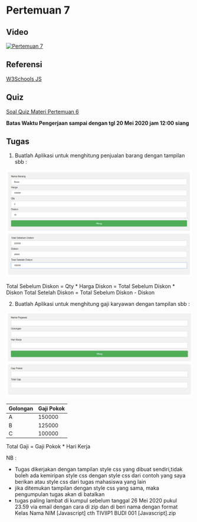 # Pertemuan 7

## Video

[![Pertemuan 7](https://img.youtube.com/viY3hAd4ABaLA/0.jpg)](https://www.youtube.com/watch?v=Y3hAd4ABaLA)


## Referensi

[W3Schools JS](https://www.w3schools.com/js/default.asp)

## Quiz

[Soal Quiz Materi Pertemuan 6](https://docs.google.com/forms/d/e/1FAIpQLScZP4nvt0Jlwbgs3EBOGOxcutlEtvdOW_WE3CmkZhEOCaLzEg/viewform?usp=sf_link)

**Batas Waktu Pengerjaan sampai dengan tgl 20 Mei 2020 jam 12:00 siang**

## Tugas

1. Buatlah Aplikasi untuk menghitung penjualan barang dengan tampilan sbb : 

![faktur](/pertemuan_7/soal/faktur.png)

Total Sebelum Diskon = Qty * Harga
Diskon = Total Sebelum Diskon * Diskon
Total Setelah Diskon = Total Sebelum Diskon - Diskon

2. Buatlah Aplikasi untuk menghitung gaji karyawan dengan tampilan sbb : 

![gaji](/pertemuan_7/soal/gaji.png)

Golongan | Gaji Pokok
---------|-----------
A | 150000
B | 125000
C | 100000

Total Gaji = Gaji Pokok * Hari Kerja

NB : 
- Tugas dikerjakan dengan tampilan style css yang dibuat sendiri,tidak boleh ada kemiripan style css dengan style css dari contoh yang saya berikan atau style css dari tugas mahasiswa yang lain
- jika ditemukan tampilan dengan style css yang sama, maka pengumpulan tugas akan di batalkan
- tugas paling lambat di kumpul sebelum tanggal 26 Mei 2020 pukul 23.59 via email dengan cara di zip dan di beri 
    nama dengan format Kelas Nama NIM [Javascript]
    cth TIVIIP1 BUDI 001 [Javascript].zip